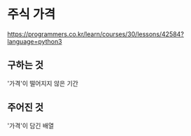 # 주식 가격
https://programmers.co.kr/learn/courses/30/lessons/42584?language=python3

## 구하는 것
'가격'이 떨어지지 않은 기간

## 주어진 것
'가격'이 담긴 배열